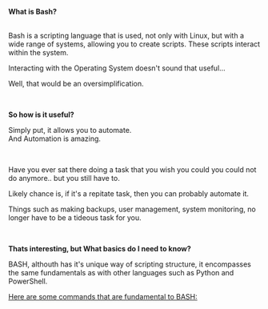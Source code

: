 **What is Bash?**\
<br>

Bash is a scripting language that is used, not only with Linux, but with a wide range of systems, allowing you to create scripts. These scripts interact within the system.

Interacting with the Operating System doesn't sound that useful...

Well, that would be an oversimplification.

<br>

**So how is it useful?**

Simply put, it allows you to automate.
<br>
And Automation is amazing.

<br>

Have you ever sat there doing a task that you wish you could you could not do anymore.. but you still have to.

Likely chance is, if it's a repitate task, then you can probably automate it.

Things such as making backups, user management, system monitoring, no longer have to be a tideous task for you.

<br>

**Thats interesting, but What basics do I need to know?**

BASH, althouth has it's unique way of scripting structure, it encompasses the same fundamentals as with other languages such as Python and PowerShell.


<u>Here are some commands that are fundamental to BASH:<u>

